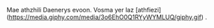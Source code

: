 Mae athzhili Daenerys evoon. Vosma yer laz [athfiezi] (https://media.giphy.com/media/3o6EhO0Q1RYyWYMLUQ/giphy.gif) .
